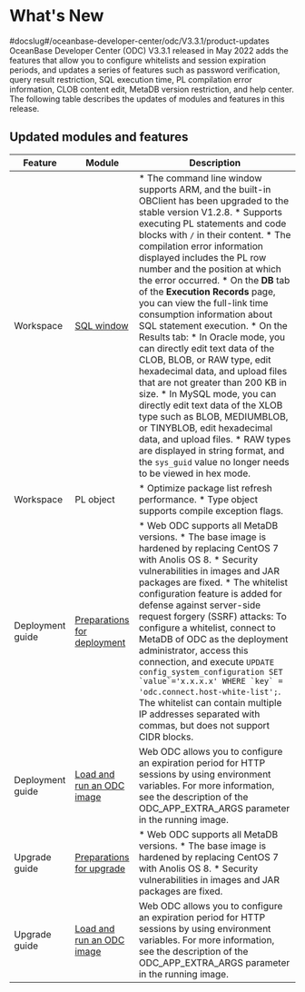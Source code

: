What's New 
===============================
#docslug#/oceanbase-developer-center/odc/V3.3.1/product-updates
OceanBase Developer Center (ODC) V3.3.1 released in May 2022 adds the features that allow you to configure whitelists and session expiration periods, and updates a series of features such as password verification, query result restriction, SQL execution time, PL compilation error information, CLOB content edit, MetaDB version restriction, and help center. The following table describes the updates of modules and features in this release. 

Updated modules and features 
-------------------------------------------------



|     Feature      |                                   Module                                   |                                                                                                                                                                                                                                                                                                                                                                                                                                                                                                                                                                                                                                  Description                                                                                                                                                                                                                                                                                                                                                                                                                                                                                                                                                                                                                                   |
|------------------|----------------------------------------------------------------------------|--------------------------------------------------------------------------------------------------------------------------------------------------------------------------------------------------------------------------------------------------------------------------------------------------------------------------------------------------------------------------------------------------------------------------------------------------------------------------------------------------------------------------------------------------------------------------------------------------------------------------------------------------------------------------------------------------------------------------------------------------------------------------------------------------------------------------------------------------------------------------------------------------------------------------------------------------------------------------------------------------------------------------------------------------------------------------------------------------------------------------------------------------------------------------------------------------------------------------------------------------------------------------------|
| Workspace        | [SQL window](../7.client-odc-user-guide/4.client-odc-use-workspace/2.client-odc-sql-window.md)                  | * The command line window supports ARM, and the built-in OBClient has been upgraded to the stable version V1.2.8.   * Supports executing PL statements and code blocks with `/` in their content.   * The compilation error information displayed includes the PL row number and the position at which the error occurred.   * On the **DB** tab of the **Execution Records** page, you can view the full-link time consumption information about SQL statement execution.   * On the Results tab: * In Oracle mode, you can directly edit text data of the CLOB, BLOB, or RAW type, edit hexadecimal data, and upload files that are not greater than 200 KB in size.   * In MySQL mode, you can directly edit text data of the XLOB type such as BLOB, MEDIUMBLOB, or TINYBLOB, edit hexadecimal data, and upload files.   * RAW types are displayed in string format, and the `sys_guid` value no longer needs to be viewed in hex mode.      |
| Workspace        | PL object                                                                  | * Optimize package list refresh performance.   * Type object supports compile exception flags.                                                                                                                                                                                                                                                                                                                                                                                                                                                                                                                                                                                                                                                                                                                                                                                                                                                                                                                                                                                                                                                                                              |
| Deployment guide | [Preparations for deployment](../8.deployment-guide/2.preparations-before-deployment.md) | * Web ODC supports all MetaDB versions.   * The base image is hardened by replacing CentOS 7 with Anolis OS 8.   * Security vulnerabilities in images and JAR packages are fixed.   * The whitelist configuration feature is added for defense against server-side request forgery (SSRF) attacks: To configure a whitelist, connect to MetaDB of ODC as the deployment administrator, access this connection, and execute ``UPDATE config_system_configuration SET `value`='x.x.x.x' WHERE `key` = 'odc.connect.host-white-list';``. The whitelist can contain multiple IP addresses separated with commas, but does not support CIDR blocks.                                                                                                                                                                                                                                                                                                                                                                                                                                                                            |
| Deployment guide | [Load and run an ODC image](../8.deployment-guide/3.deploy-a-single-odc-node/2.load-and-run-single-odc-images.md)   | Web ODC allows you to configure an expiration period for HTTP sessions by using environment variables.  For more information, see the description of the ODC_APP_EXTRA_ARGS parameter in the running image.                                                                                                                                                                                                                                                                                                                                                                                                                                                                                                                                                                                                                                                                                                                                                                                                                                                                                                                                                                                                                                                    |
| Upgrade guide    | [Preparations for upgrade](../9.upgrade-guide/2.preparation-for-upgrade.md)    | * Web ODC supports all MetaDB versions.   * The base image is hardened by replacing CentOS 7 with Anolis OS 8.   * Security vulnerabilities in images and JAR packages are fixed.                                                                                                                                                                                                                                                                                                                                                                                                                                                                                                                                                                                                                                                                                                                                                                                                                                                                                                                                                                          |
| Upgrade guide    | [Load and run an ODC image](../9.upgrade-guide/3.upgrade-single-node-odc/3.upgrade-guide-load-and-run-single-odc-images.md)   | Web ODC allows you to configure an expiration period for HTTP sessions by using environment variables.  For more information, see the description of the ODC_APP_EXTRA_ARGS parameter in the running image.                                                                                                                                                                                                                                                                                                                                                                                                                                                                                                                                                                                                                                                                                                                                                                                                                                                                                                                                                                                                                                                    |


